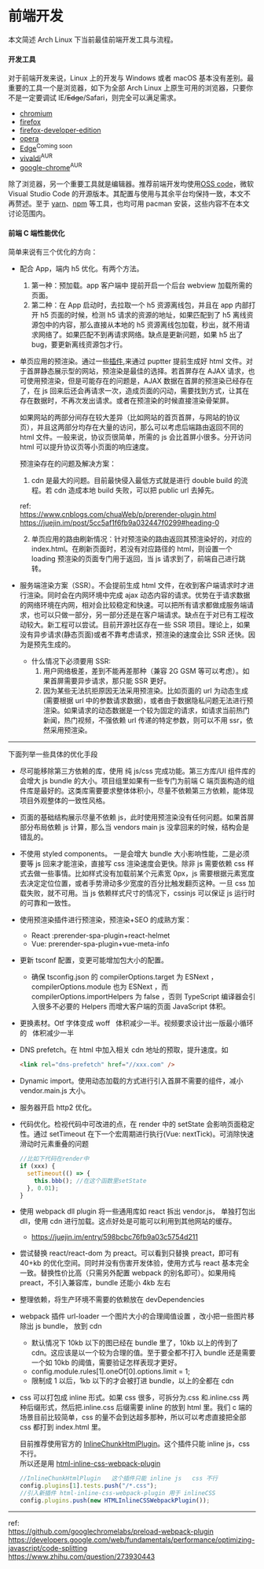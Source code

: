 # 前端开发 <!-- {docsify-ignore-all} -->

本文简述 Arch Linux 下当前最佳前端开发工具与流程。

#### 开发工具

对于前端开发来说，Linux 上的开发与 Windows 或者 macOS 基本没有差别。最重要的工具一个是浏览器，如下为全部 Arch Linux 上原生可用的浏览器，只要你不是一定要调试 IE/~~Edge~~/Safari，则完全可以满足需求。

- [chromium](https://www.archlinux.org/packages/extra/x86_64/chromium/)
- [firefox](https://www.archlinux.org/packages/extra/x86_64/firefox/)
- [firefox-developer-edition](https://www.archlinux.org/packages/community/x86_64/firefox-developer-edition/)
- [opera](https://www.archlinux.org/packages/community/x86_64/opera/)
- [Edge](https://www.microsoftedgeinsider.com/en-us/download/?platform=linux)<sup>Coming soon</sup>
- [vivaldi](https://aur.archlinux.org/packages/vivaldi/)<sup>AUR</sup>
- [google-chrome](https://aur.archlinux.org/packages/google-chrome/)<sup>AUR</sup>

除了浏览器，另一个重要工具就是编辑器。推荐前端开发均使用[OSS code](https://www.archlinux.org/packages/community/x86_64/code/)，微软 Visual Studio Code 的开源版本。其配置与使用与其余平台均保持一致，本文不再赘述。至于 [yarn](https://www.archlinux.org/packages/community/any/yarn/)、[npm](https://www.archlinux.org/packages/community/any/npm/) 等工具，也均可用 pacman 安装，这些内容不在本文讨论范围内。

#### 前端 C 端性能优化

简单来说有三个优化的方向：

- 配合 App，端内 h5 优化。有两个方法。

  1. 第一种：预加载。app 客户端中 提前开启一个后台 webview 加载所需的页面。
  2. 第二种：在 App 启动时，去拉取一个 h5 资源离线包，并且在 app 内部打开 h5 页面的时候，检测 h5 请求的资源的地址，如果匹配到了 h5 离线资源包中的内容，那么直接从本地的 h5 资源离线包加载，秒出，就不用请求网络了。如果匹配不到再请求网络。缺点是更新问题，如果 h5 出了 bug，要更新离线资源包才行。

- 单页应用的预渲染。通过一些[插件](https://github.com/chrisvfritz/prerender-spa-plugin),来通过 puptter 提前生成好 html 文件。对于首屏静态展示型的网站，预渲染是最佳的选择。若首屏存在 AJAX 请求，也可使用预渲染，但是可能存在的问题是，AJAX 数据在首屏的预渲染已经存在了，在 js 回来后还会再请求一次，造成页面的闪动，需要找到方式，让其在存在数据时，不再次发出请求。或者在预渲染的时候直接渲染骨架屏。

  如果网站的两部分间存在较大差异（比如网站的首页首屏，与网站的协议页），并且这两部分均存在大量的访问，那么可以考虑后端路由返回不同的 html 文件。一般来说，协议页很简单，所需的 js 会比首屏小很多。分开访问 html 可以提升协议页等小页面的响应速度。

  预渲染存在的问题及解决方案：

  1. cdn 是最大的问题。目前最快侵入最低方式就是进行 double build 的流程。若 cdn 造成本地 build 失败，可以把 public url 去掉先。

  ref:  
   https://www.cnblogs.com/chuaWeb/p/prerender-plugin.html  
   https://juejin.im/post/5cc5af1f6fb9a032447f0299#heading-0

  2. 单页应用的路由刷新情况：针对预渲染的路由返回其预渲染好的，对应的 index.html。在刷新页面时，若没有对应路径的 html，则设置一个 loading 预渲染的页面专门用于返回，当 js 请求到了，前端自己进行跳转。

- 服务端渲染方案（SSR）。不会提前生成 html 文件，在收到客户端请求时才进行渲染。同时会在内网环境中完成 ajax 动态内容的请求。优势在于请求数据的网络环境在内网，相对会比较稳定和快速。可以把所有请求都做成服务端请求，也可以只做一部分，另一部分还是在客户端请求。缺点在于对已有工程改动较大。新工程可以尝试。目前开源社区存在一些 SSR 项目。理论上，如果没有异步请求(静态页面)或者不靠考虑请求，预渲染的速度会比 SSR 还快。因为是预先生成的。

  - 什么情况下必须要用 SSR:
    1. 用户网络极差，差到不能再差那种（兼容 2G GSM 等可以考虑）。如果首屏需要异步请求，那只能 SSR 更好。
    2. 因为某些无法抗拒原因无法采用预渲染。比如页面的 url 为动态生成(需要根据 url 中的参数请求数据)，或者由于数据隐私问题无法进行预渲染。如果请求的动态数据是一个较为固定的请求，如请求当前热门新闻，热门视频，不强依赖 url 传递的特定参数，则可以不用 ssr，依然采用预渲染。

<!-- 这部分有问题 待整理重写
如果有 ajax 请求，但是还不想用 ssr，怎么办？
这需要看是什么情况，是想让异步渲染部分成功还是不想让其成功

如果不想使异步请求成功，如异步请求的数据会经常变化，那只要保证预渲染时请求失败就可以了，这时候预渲染出的 html 就是骨架屏或者空位。

如果想使得预渲染的时候就拿到异步请求的数据，并且这个异步数据不会经常变化(如果会经常变化，那会导致用户看到的信息是过时错误的)，那要保证预渲染的环境可以成功拿到线上数据。可以起另外的服务专门用来刷新生成特定的页面。 -->

---

下面列举一些具体的优化手段

- 尽可能移除第三方依赖的库，使用 纯 js/css 完成功能。第三方库/UI 组件库的会增大 js bundle 的大小。项目组里如果有一些专门为前端 C 端页面构造的组件库是最好的。这类库需要要求整体体积小，尽量不依赖第三方依赖，能体现项目外观整体的一致性风格。
- 页面的基础结构展示尽量不依赖 js，此时使用预渲染没有任何问题。如果首屏部分布局依赖 js 计算，那么当 vendors main js 没拿回来的时候，结构会是错乱的。
- 不使用 styled components。 一是会增大 bundle 大小影响性能，二是必须要等 js 回来才能渲染，直接写 css 渲染速度会更快。除非 js 需要依赖 css 样式去做一些事情。比如样式没有加载前某个元素宽 0px，js 需要根据元素宽度去决定定位位置，或者手势滑动多少宽度的百分比触发翻页这种。一旦 css 加载失败，就不可用。当 js 依赖样式尺寸的情况下，cssinjs 可以保证 js 运行时的可靠和一致性。
- 使用预渲染插件进行预渲染，预渲染+SEO 的成熟方案：
  - React :prerender-spa-plugin+react-helmet
  - Vue: prerender-spa-plugin+vue-meta-info
- 更新 tsconf 配置，变更可能增加包大小的配置。
  - 确保 tsconfig.json 的 compilerOptions.target 为 ESNext ， compilerOptions.module 也为 ESNext ，而 compilerOptions.importHelpers 为 false ，否则 TypeScript 编译器会引入很多不必要的 Helpers 而增大客户端的页面 JavaScript 体积。
- 更换素材。Otf 字体变成 woff   体积减少一半。视频要求设计出一版最小循环的   体积减少一半
- DNS prefetch。在 html 中加入相关 cdn 地址的预取，提升速度。如

  ```html
  <link rel="dns-prefetch" href="//xxx.com" />
  ```

- Dynamic import。使用动态加载的方式进行引入首屏不需要的组件，减小 vendor.main.js 大小。
- 服务器开启 http2 优化。
- 代码优化。检视代码中可改进的点，在 render 中的 setState 会影响页面稳定性。通过 setTimeout 在下一个宏周期进行执行(Vue: nextTick)。可消除快速滑动时元素重叠的问题

  ```js
  //比如下代码在render中
  if (xxx) {
    setTimeout(() => {
      this.bbb(); //在这个函数里setState
    }, 0.01);
  }
  ```

- 使用 webpack dll plugin 将一些通用库如 react 拆出 vendor.js， 单独打包出 dll，使用 cdn 进行加载。这点好处是可能可以利用到其他网站的缓存。

  - https://juejin.im/entry/598bcbc76fb9a03c5754d211

- 尝试替换 react/react-dom 为 preact。可以看到只替换 preact，即可有 40+kb 的优化空间。同时并没有伤害开发体验，使用方式与 react 基本完全一致。替换性价比高（只需另外配置 webpack 的别名即可）。如果用纯 preact，不引入兼容库，bundle 还能小 4kb 左右
- 整理依赖，将生产环境不需要的依赖放在 devDependencies
- webpack 插件 url-loader 一个图片大小的合理阈值设置 ，改小把一些图片移除出 js bundle， 放到 cdn

  - 默认情况下 10kb 以下的图已经在 bundle 里了，10kb 以上的传到了 cdn。这应该是以一个较为合理的值。至于要全都不打入 bundle 还是需要一个如 10kb 的阈值，需要验证怎样表现才更好。
  - config.module.rules[1].oneOf[0].options.limit = 1;
  - 限制成 1 以后，1kb 以下的才会被打进 bundle，以上的全都在 cdn

- css 可以打包成 inline 形式。如果 css 很多，可拆分为.css 和.inline.css 两种后缀形式，然后把.inline.css 后缀需要 inline 的放到 html 里。我们 c 端的场景目前比较简单，css 的量不会到达超多那种，所以可以考虑直接把全部 css 都打到 index.html 里。

  目前推荐使用官方的 [InlineChunkHtmlPlugin](https://github.com/facebook/create-react-app/blob/edc671eeea6b7d26ac3f1eb2050e50f75cf9ad5d/packages/react-dev-utils/InlineChunkHtmlPlugin.js#L10)。这个插件只能 inline js，css 不行。  
   所以还是用 [html-inline-css-webpack-plugin](https://github.com/Runjuu/html-inline-css-webpack-plugin)

  ```js
  //InlineChunkHtmlPlugin   这个插件只能 inline js   css 不行
  config.plugins[1].tests.push("/*.css");
  //引入新插件 html-inline-css-webpack-plugin 用于 inlineCSS
  config.plugins.push(new HTMLInlineCSSWebpackPlugin());
  ```

---

ref:  
https://github.com/googlechromelabs/preload-webpack-plugin  
https://developers.google.com/web/fundamentals/performance/optimizing-javascript/code-splitting  
https://www.zhihu.com/question/273930443

